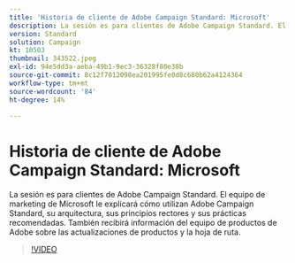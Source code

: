 ```yaml
---
title: 'Historia de cliente de Adobe Campaign Standard: Microsoft'
description: La sesión es para clientes de Adobe Campaign Standard. El equipo de marketing de Microsoft le explicará cómo utilizan Adobe Campaign Standard.
version: Standard
solution: Campaign
kt: 10503
thumbnail: 343522.jpeg
exl-id: 94e5dd3a-aeba-49b1-9ec3-36328f80e38b
source-git-commit: 8c12f7012098ea201995fe0d8c680b62a4124364
workflow-type: tm+mt
source-wordcount: '84'
ht-degree: 14%

---
```


# Historia de cliente de Adobe Campaign Standard: Microsoft

La sesión es para clientes de Adobe Campaign Standard. El equipo de marketing de Microsoft le explicará cómo utilizan Adobe Campaign Standard, su arquitectura, sus principios rectores y sus prácticas recomendadas. También recibirá información del equipo de productos de Adobe sobre las actualizaciones de productos y la hoja de ruta.

>[!VIDEO](https://video.tv.adobe.com/v/343522/?quality=12&learn=on)
